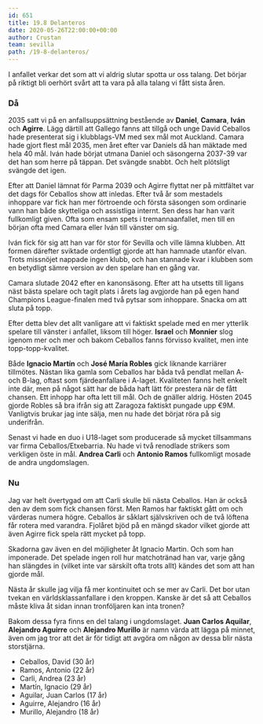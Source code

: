 ```yaml
---
id: 651
title: 19.8 Delanteros
date: 2020-05-26T22:00:00+00:00
author: Crustan
team: sevilla
path: /19-8-delanteros/
---
```


I anfallet verkar det som att vi aldrig slutar spotta ur oss talang. Det börjar på riktigt bli oerhört svårt att ta vara på alla talang vi fått sista åren.

### Då

2035 satt vi på en anfallsuppsättning bestående av **Daniel**, **Camara**, **Iván** och **Agirre**. Lägg därtill att Gallego fanns att tillgå och unge David Ceballos hade presenterat sig i klubblags-VM med sex mål mot Auckland. Camara hade gjort flest mål 2035, men året efter var Daniels då han mäktade med hela 40 mål. Iván hade börjat utmana Daniel och säsongerna 2037-39 var det han som herre på täppan. Det svängde snabbt. Och helt plötsligt svängde det igen.

Efter att Daniel lämnat för Parma 2039 och Agirre flyttat ner på mittfältet var det dags för Ceballos show att inledas. Efter två år som mestadels inhoppare var fick han mer förtroende och första säsongen som ordinarie vann han både skytteliga och assistliga internt. Sen dess har han varit fullkomligt given. Ofta som ensam spets i tremannaanfallet, men till en början ofta med Camara eller Iván till vänster om sig.

Iván fick för sig att han var för stor för Sevilla och ville lämna klubben. Att formen därefter sviktade ordentligt gjorde att han hamnade utanför elvan. Trots missnöjet nappade ingen klubb, och han stannade kvar i klubben som en betydligt sämre version av den spelare han en gång var.

Camara slutade 2042 efter en kanonsäsong. Efter att ha utsetts till ligans näst bästa spelare och tagit plats i årets lag avgjorde han på egen hand Champions League-finalen med två pytsar som inhoppare. Snacka om att sluta på topp.

Efter detta blev det allt vanligare att vi faktiskt spelade med en mer ytterlik spelare till vänster i anfallet, liksom till höger. **Israel** och **Monnier** slog igenom mer och mer och bakom Ceballos fanns förvisso kvalitet, men inte topp-topp-kvalitet.

Både **Ignacio Martín** och **José María Robles** gick liknande karriärer tillmötes. Nästan lika gamla som Ceballos har båda två pendlat mellan A- och B-lag, oftast som fjärdeanfallare i A-laget. Kvaliteten fanns helt enkelt inte där, men på något sätt har de båda haft lätt för prestera när de fått chansen. Ett inhopp har ofta lett till mål. Och de gnäller aldrig. Hösten 2045 gjorde Robles så bra ifrån sig att Zaragoza faktiskt pungade upp €9M. Vanligtvis brukar jag inte sälja, men nu hade det börjat röra på sig underifrån.

Senast vi hade en duo i U18-laget som producerade så mycket tillsammans var firma Ceballos/Etxebarria. Nu hade vi två renodlade strikers som verkligen öste in mål. **Andrea Carli** och **Antonio Ramos** fullkomligt mosade de andra ungdomslagen.

### Nu

Jag var helt övertygad om att Carli skulle bli nästa Ceballos. Han är också den av dem som fick chansen först. Men Ramos har faktiskt gått om och värderas numera högre. Ceballos är såklart självskriven och de två löftena får rotera med varandra. Fjolåret bjöd på en mängd skador vilket gjorde att även Agirre fick spela rätt mycket på topp.

Skadorna gav även en del möjligheter åt Ignacio Martin. Och som han imponerade. Det spelade ingen roll hur matchotränad han var, varje gång han slängdes in (vilket inte var särskilt ofta trots allt) kändes det som att han gjorde mål.

Nästa år skulle jag vilja få mer kontinuitet och se mer av Carli. Det bor utan tvekan en världsklassanfallare i den kroppen. Kanske är det så att Ceballos måste kliva åt sidan innan tronföljaren kan inta tronen? 

Bakom dessa fyra finns en del talang i ungdomslaget. **Juan Carlos Aquilar**, **Alejandro Aguirre** och **Alejandro Murillo** är namn värda att lägga på minnet, även om jag tror att det är för tidigt att avgöra om någon av dessa blir nästa storstjärna.

* Ceballos, David (30 år)
* Ramos, Antonio (22 år)
* Carli, Andrea (23 år)
* Martín, Ignacio (29 år)
* Aguilar, Juan Carlos (17 år)
* Aguirre, Alejandro (16 år)
* Murillo, Alejandro (18 år)